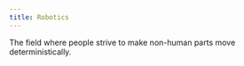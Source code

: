 ```yaml
---
title: Robotics
---
```


The field where people strive to make non-human parts move deterministically.
